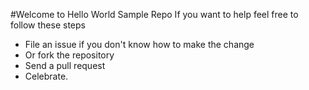 #Welcome to Hello World Sample Repo
If you want to help feel free to follow these steps

- File an issue if you don't know how to make the change
- Or fork the repository
- Send a pull request
- Celebrate.
